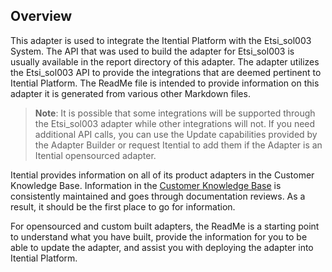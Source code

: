 ## Overview

This adapter is used to integrate the Itential Platform with the Etsi_sol003 System. The API that was used to build the adapter for Etsi_sol003 is usually available in the report directory of this adapter. The adapter utilizes the Etsi_sol003 API to provide the integrations that are deemed pertinent to Itential Platform. The ReadMe file is intended to provide information on this adapter it is generated from various other Markdown files.

>**Note**: It is possible that some integrations will be supported through the Etsi_sol003 adapter while other integrations will not. If you need additional API calls, you can use the Update capabilities provided by the Adapter Builder or request Itential to add them if the Adapter is an Itential opensourced adapter.

Itential provides information on all of its product adapters in the Customer Knowledge Base. Information in the <a href="https://itential.atlassian.net/servicedesk/customer/portals" target="_blank">Customer Knowledge Base</a> is consistently maintained and goes through documentation reviews. As a result, it should be the first place to go for information.

For opensourced and custom built adapters, the ReadMe is a starting point to understand what you have built, provide the information for you to be able to update the adapter, and assist you with deploying the adapter into Itential Platform.